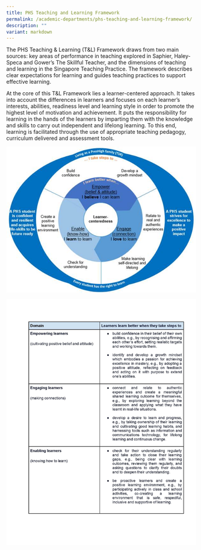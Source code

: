 ```yaml
---
title: PHS Teaching and Learning Framework
permalink: /academic-departments/phs-teaching-and-learning-framework/
description: ""
variant: markdown
---
```

The PHS Teaching & Learning (T&L) Framework draws from two main sources: key areas of performance in teaching explored in Saphier, Haley-Speca and Gower’s The Skillful Teacher, and the dimensions of teaching and learning in the Singapore Teaching Practice. The framework describes clear expectations for learning and guides teaching practices to support effective learning. 

At the core of this T&L Framework lies a learner-centered approach. It takes into account the differences in learners and focuses on each learner’s interests, abilities, readiness level and learning style in order to promote the highest level of motivation and achievement. It puts the responsibility for learning in the hands of the learners by imparting them with the knowledge and skills to carry out independent and lifelong learning. To this end, learning is facilitated through the use of appropriate teaching pedagogy, curriculum delivered and assessment tools.

![](/images/2023images/t&l%20framework.jpg)

![](/images/2023images/t&l%20framework%20table_page_2.jpg)